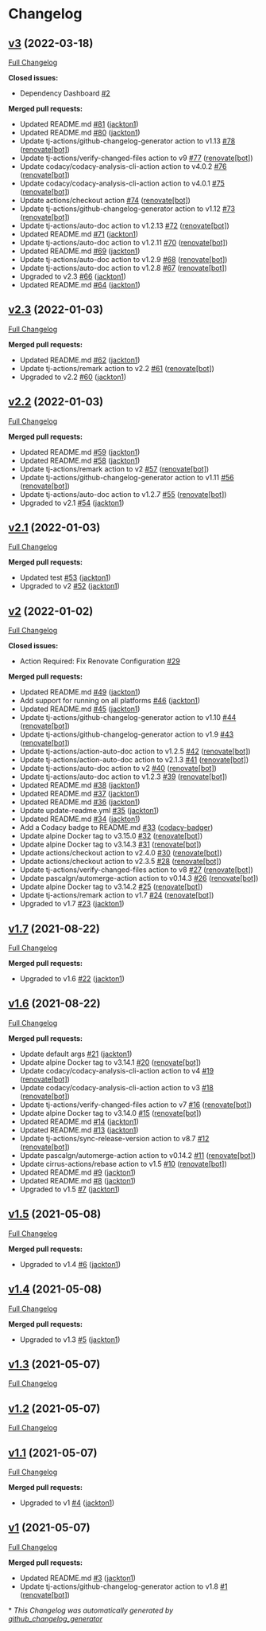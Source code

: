 # Changelog

## [v3](https://github.com/tj-actions/remark/tree/v3) (2022-03-18)

[Full Changelog](https://github.com/tj-actions/remark/compare/v2.3...v3)

**Closed issues:**

- Dependency Dashboard [\#2](https://github.com/tj-actions/remark/issues/2)

**Merged pull requests:**

- Updated README.md [\#81](https://github.com/tj-actions/remark/pull/81) ([jackton1](https://github.com/jackton1))
- Updated README.md [\#80](https://github.com/tj-actions/remark/pull/80) ([jackton1](https://github.com/jackton1))
- Update tj-actions/github-changelog-generator action to v1.13 [\#78](https://github.com/tj-actions/remark/pull/78) ([renovate[bot]](https://github.com/apps/renovate))
- Update tj-actions/verify-changed-files action to v9 [\#77](https://github.com/tj-actions/remark/pull/77) ([renovate[bot]](https://github.com/apps/renovate))
- Update codacy/codacy-analysis-cli-action action to v4.0.2 [\#76](https://github.com/tj-actions/remark/pull/76) ([renovate[bot]](https://github.com/apps/renovate))
- Update codacy/codacy-analysis-cli-action action to v4.0.1 [\#75](https://github.com/tj-actions/remark/pull/75) ([renovate[bot]](https://github.com/apps/renovate))
- Update actions/checkout action [\#74](https://github.com/tj-actions/remark/pull/74) ([renovate[bot]](https://github.com/apps/renovate))
- Update tj-actions/github-changelog-generator action to v1.12 [\#73](https://github.com/tj-actions/remark/pull/73) ([renovate[bot]](https://github.com/apps/renovate))
- Update tj-actions/auto-doc action to v1.2.13 [\#72](https://github.com/tj-actions/remark/pull/72) ([renovate[bot]](https://github.com/apps/renovate))
- Updated README.md [\#71](https://github.com/tj-actions/remark/pull/71) ([jackton1](https://github.com/jackton1))
- Update tj-actions/auto-doc action to v1.2.11 [\#70](https://github.com/tj-actions/remark/pull/70) ([renovate[bot]](https://github.com/apps/renovate))
- Updated README.md [\#69](https://github.com/tj-actions/remark/pull/69) ([jackton1](https://github.com/jackton1))
- Update tj-actions/auto-doc action to v1.2.9 [\#68](https://github.com/tj-actions/remark/pull/68) ([renovate[bot]](https://github.com/apps/renovate))
- Update tj-actions/auto-doc action to v1.2.8 [\#67](https://github.com/tj-actions/remark/pull/67) ([renovate[bot]](https://github.com/apps/renovate))
- Upgraded to v2.3 [\#66](https://github.com/tj-actions/remark/pull/66) ([jackton1](https://github.com/jackton1))
- Updated README.md [\#64](https://github.com/tj-actions/remark/pull/64) ([jackton1](https://github.com/jackton1))

## [v2.3](https://github.com/tj-actions/remark/tree/v2.3) (2022-01-03)

[Full Changelog](https://github.com/tj-actions/remark/compare/v2.2...v2.3)

**Merged pull requests:**

- Updated README.md [\#62](https://github.com/tj-actions/remark/pull/62) ([jackton1](https://github.com/jackton1))
- Update tj-actions/remark action to v2.2 [\#61](https://github.com/tj-actions/remark/pull/61) ([renovate[bot]](https://github.com/apps/renovate))
- Upgraded to v2.2 [\#60](https://github.com/tj-actions/remark/pull/60) ([jackton1](https://github.com/jackton1))

## [v2.2](https://github.com/tj-actions/remark/tree/v2.2) (2022-01-03)

[Full Changelog](https://github.com/tj-actions/remark/compare/v2.1...v2.2)

**Merged pull requests:**

- Updated README.md [\#59](https://github.com/tj-actions/remark/pull/59) ([jackton1](https://github.com/jackton1))
- Updated README.md [\#58](https://github.com/tj-actions/remark/pull/58) ([jackton1](https://github.com/jackton1))
- Update tj-actions/remark action to v2 [\#57](https://github.com/tj-actions/remark/pull/57) ([renovate[bot]](https://github.com/apps/renovate))
- Update tj-actions/github-changelog-generator action to v1.11 [\#56](https://github.com/tj-actions/remark/pull/56) ([renovate[bot]](https://github.com/apps/renovate))
- Update tj-actions/auto-doc action to v1.2.7 [\#55](https://github.com/tj-actions/remark/pull/55) ([renovate[bot]](https://github.com/apps/renovate))
- Upgraded to v2.1 [\#54](https://github.com/tj-actions/remark/pull/54) ([jackton1](https://github.com/jackton1))

## [v2.1](https://github.com/tj-actions/remark/tree/v2.1) (2022-01-03)

[Full Changelog](https://github.com/tj-actions/remark/compare/v2...v2.1)

**Merged pull requests:**

- Updated test [\#53](https://github.com/tj-actions/remark/pull/53) ([jackton1](https://github.com/jackton1))
- Upgraded to v2 [\#52](https://github.com/tj-actions/remark/pull/52) ([jackton1](https://github.com/jackton1))

## [v2](https://github.com/tj-actions/remark/tree/v2) (2022-01-02)

[Full Changelog](https://github.com/tj-actions/remark/compare/v1.7...v2)

**Closed issues:**

- Action Required: Fix Renovate Configuration [\#29](https://github.com/tj-actions/remark/issues/29)

**Merged pull requests:**

- Updated README.md [\#49](https://github.com/tj-actions/remark/pull/49) ([jackton1](https://github.com/jackton1))
- Add support for running on all platforms [\#46](https://github.com/tj-actions/remark/pull/46) ([jackton1](https://github.com/jackton1))
- Updated README.md [\#45](https://github.com/tj-actions/remark/pull/45) ([jackton1](https://github.com/jackton1))
- Update tj-actions/github-changelog-generator action to v1.10 [\#44](https://github.com/tj-actions/remark/pull/44) ([renovate[bot]](https://github.com/apps/renovate))
- Update tj-actions/github-changelog-generator action to v1.9 [\#43](https://github.com/tj-actions/remark/pull/43) ([renovate[bot]](https://github.com/apps/renovate))
- Update tj-actions/action-auto-doc action to v1.2.5 [\#42](https://github.com/tj-actions/remark/pull/42) ([renovate[bot]](https://github.com/apps/renovate))
- Update tj-actions/action-auto-doc action to v2.1.3 [\#41](https://github.com/tj-actions/remark/pull/41) ([renovate[bot]](https://github.com/apps/renovate))
- Update tj-actions/auto-doc action to v2 [\#40](https://github.com/tj-actions/remark/pull/40) ([renovate[bot]](https://github.com/apps/renovate))
- Update tj-actions/auto-doc action to v1.2.3 [\#39](https://github.com/tj-actions/remark/pull/39) ([renovate[bot]](https://github.com/apps/renovate))
- Updated README.md [\#38](https://github.com/tj-actions/remark/pull/38) ([jackton1](https://github.com/jackton1))
- Updated README.md [\#37](https://github.com/tj-actions/remark/pull/37) ([jackton1](https://github.com/jackton1))
- Updated README.md [\#36](https://github.com/tj-actions/remark/pull/36) ([jackton1](https://github.com/jackton1))
- Update update-readme.yml [\#35](https://github.com/tj-actions/remark/pull/35) ([jackton1](https://github.com/jackton1))
- Updated README.md [\#34](https://github.com/tj-actions/remark/pull/34) ([jackton1](https://github.com/jackton1))
- Add a Codacy badge to README.md [\#33](https://github.com/tj-actions/remark/pull/33) ([codacy-badger](https://github.com/codacy-badger))
- Update alpine Docker tag to v3.15.0 [\#32](https://github.com/tj-actions/remark/pull/32) ([renovate[bot]](https://github.com/apps/renovate))
- Update alpine Docker tag to v3.14.3 [\#31](https://github.com/tj-actions/remark/pull/31) ([renovate[bot]](https://github.com/apps/renovate))
- Update actions/checkout action to v2.4.0 [\#30](https://github.com/tj-actions/remark/pull/30) ([renovate[bot]](https://github.com/apps/renovate))
- Update actions/checkout action to v2.3.5 [\#28](https://github.com/tj-actions/remark/pull/28) ([renovate[bot]](https://github.com/apps/renovate))
- Update tj-actions/verify-changed-files action to v8 [\#27](https://github.com/tj-actions/remark/pull/27) ([renovate[bot]](https://github.com/apps/renovate))
- Update pascalgn/automerge-action action to v0.14.3 [\#26](https://github.com/tj-actions/remark/pull/26) ([renovate[bot]](https://github.com/apps/renovate))
- Update alpine Docker tag to v3.14.2 [\#25](https://github.com/tj-actions/remark/pull/25) ([renovate[bot]](https://github.com/apps/renovate))
- Update tj-actions/remark action to v1.7 [\#24](https://github.com/tj-actions/remark/pull/24) ([renovate[bot]](https://github.com/apps/renovate))
- Upgraded to v1.7 [\#23](https://github.com/tj-actions/remark/pull/23) ([jackton1](https://github.com/jackton1))

## [v1.7](https://github.com/tj-actions/remark/tree/v1.7) (2021-08-22)

[Full Changelog](https://github.com/tj-actions/remark/compare/v1.6...v1.7)

**Merged pull requests:**

- Upgraded to v1.6 [\#22](https://github.com/tj-actions/remark/pull/22) ([jackton1](https://github.com/jackton1))

## [v1.6](https://github.com/tj-actions/remark/tree/v1.6) (2021-08-22)

[Full Changelog](https://github.com/tj-actions/remark/compare/v1.5...v1.6)

**Merged pull requests:**

- Update default args [\#21](https://github.com/tj-actions/remark/pull/21) ([jackton1](https://github.com/jackton1))
- Update alpine Docker tag to v3.14.1 [\#20](https://github.com/tj-actions/remark/pull/20) ([renovate[bot]](https://github.com/apps/renovate))
- Update codacy/codacy-analysis-cli-action action to v4 [\#19](https://github.com/tj-actions/remark/pull/19) ([renovate[bot]](https://github.com/apps/renovate))
- Update codacy/codacy-analysis-cli-action action to v3 [\#18](https://github.com/tj-actions/remark/pull/18) ([renovate[bot]](https://github.com/apps/renovate))
- Update tj-actions/verify-changed-files action to v7 [\#16](https://github.com/tj-actions/remark/pull/16) ([renovate[bot]](https://github.com/apps/renovate))
- Update alpine Docker tag to v3.14.0 [\#15](https://github.com/tj-actions/remark/pull/15) ([renovate[bot]](https://github.com/apps/renovate))
- Updated README.md [\#14](https://github.com/tj-actions/remark/pull/14) ([jackton1](https://github.com/jackton1))
- Updated README.md [\#13](https://github.com/tj-actions/remark/pull/13) ([jackton1](https://github.com/jackton1))
- Update tj-actions/sync-release-version action to v8.7 [\#12](https://github.com/tj-actions/remark/pull/12) ([renovate[bot]](https://github.com/apps/renovate))
- Update pascalgn/automerge-action action to v0.14.2 [\#11](https://github.com/tj-actions/remark/pull/11) ([renovate[bot]](https://github.com/apps/renovate))
- Update cirrus-actions/rebase action to v1.5 [\#10](https://github.com/tj-actions/remark/pull/10) ([renovate[bot]](https://github.com/apps/renovate))
- Updated README.md [\#9](https://github.com/tj-actions/remark/pull/9) ([jackton1](https://github.com/jackton1))
- Updated README.md [\#8](https://github.com/tj-actions/remark/pull/8) ([jackton1](https://github.com/jackton1))
- Upgraded to v1.5 [\#7](https://github.com/tj-actions/remark/pull/7) ([jackton1](https://github.com/jackton1))

## [v1.5](https://github.com/tj-actions/remark/tree/v1.5) (2021-05-08)

[Full Changelog](https://github.com/tj-actions/remark/compare/v1.4...v1.5)

**Merged pull requests:**

- Upgraded to v1.4 [\#6](https://github.com/tj-actions/remark/pull/6) ([jackton1](https://github.com/jackton1))

## [v1.4](https://github.com/tj-actions/remark/tree/v1.4) (2021-05-08)

[Full Changelog](https://github.com/tj-actions/remark/compare/v1.3...v1.4)

**Merged pull requests:**

- Upgraded to v1.3 [\#5](https://github.com/tj-actions/remark/pull/5) ([jackton1](https://github.com/jackton1))

## [v1.3](https://github.com/tj-actions/remark/tree/v1.3) (2021-05-07)

[Full Changelog](https://github.com/tj-actions/remark/compare/v1.2...v1.3)

## [v1.2](https://github.com/tj-actions/remark/tree/v1.2) (2021-05-07)

[Full Changelog](https://github.com/tj-actions/remark/compare/v1.1...v1.2)

## [v1.1](https://github.com/tj-actions/remark/tree/v1.1) (2021-05-07)

[Full Changelog](https://github.com/tj-actions/remark/compare/v1...v1.1)

**Merged pull requests:**

- Upgraded to v1 [\#4](https://github.com/tj-actions/remark/pull/4) ([jackton1](https://github.com/jackton1))

## [v1](https://github.com/tj-actions/remark/tree/v1) (2021-05-07)

[Full Changelog](https://github.com/tj-actions/remark/compare/f5d0ab4dac42ec1caf3c44ad033110c4e5c25e5e...v1)

**Merged pull requests:**

- Updated README.md [\#3](https://github.com/tj-actions/remark/pull/3) ([jackton1](https://github.com/jackton1))
- Update tj-actions/github-changelog-generator action to v1.8 [\#1](https://github.com/tj-actions/remark/pull/1) ([renovate[bot]](https://github.com/apps/renovate))



\* *This Changelog was automatically generated by [github_changelog_generator](https://github.com/github-changelog-generator/github-changelog-generator)*
